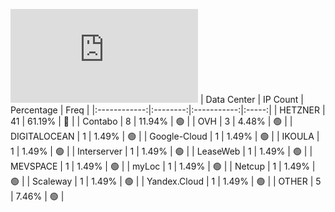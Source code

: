 ![Diagramm](https://github.com/obajay/StateSync-snapshots/blob/main/Projects/OKP4/1/README.md)
| Data Center | IP Count | Percentage | Freq |
|:------------:|:--------:|:-----------:|:-----:|
| HETZNER | 41 | 61.19% | 🔴 |
| Contabo | 8 | 11.94% | 🟢 |
| OVH | 3 | 4.48% | 🟢 |
| DIGITALOCEAN | 1 | 1.49% | 🟢 |
| Google-Cloud | 1 | 1.49% | 🟢 |
| IKOULA | 1 | 1.49% | 🟢 |
| Interserver | 1 | 1.49% | 🟢 |
| LeaseWeb | 1 | 1.49% | 🟢 |
| MEVSPACE | 1 | 1.49% | 🟢 |
| myLoc | 1 | 1.49% | 🟢 |
| Netcup | 1 | 1.49% | 🟢 |
| Scaleway | 1 | 1.49% | 🟢 |
| Yandex.Cloud | 1 | 1.49% | 🟢 |
| OTHER | 5 | 7.46% | 🟢 |